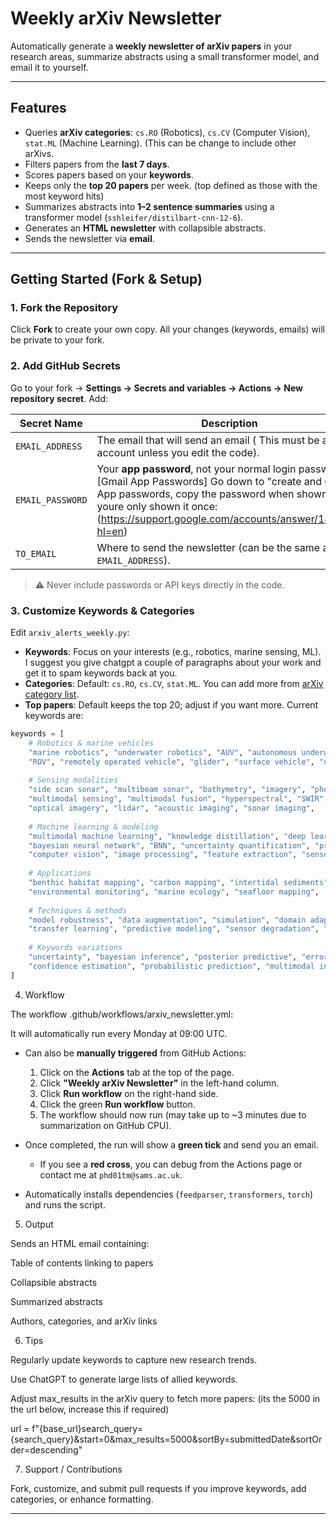 
# Weekly arXiv Newsletter

Automatically generate a **weekly newsletter of arXiv papers** in your research areas, summarize abstracts using a small transformer model, and email it to yourself. 

---

## Features

- Queries **arXiv categories**: `cs.RO` (Robotics), `cs.CV` (Computer Vision), `stat.ML` (Machine Learning). (This can be change to include other arXivs.  
- Filters papers from the **last 7 days**.  
- Scores papers based on your **keywords**.  
- Keeps only the **top 20 papers** per week. (top defined as those with the most keyword hits)  
- Summarizes abstracts into **1–2 sentence summaries** using a transformer model (`sshleifer/distilbart-cnn-12-6`).  
- Generates an **HTML newsletter** with collapsible abstracts.  
- Sends the newsletter via **email**.

---

## Getting Started (Fork & Setup)

### 1. Fork the Repository

Click **Fork** to create your own copy. All your changes (keywords, emails) will be private to your fork.

### 2. Add GitHub Secrets

Go to your fork → **Settings → Secrets and variables → Actions → New repository secret**. Add:

| Secret Name       | Description |
|------------------|------------|
| `EMAIL_ADDRESS`   | The email that will send an email ( This must be a gmail account unless you edit the code). |
| `EMAIL_PASSWORD`  | Your **app password**, not your normal login password. [Gmail App Passwords] Go down to "create and use App passwords, copy the password when shown as youre only shown it once: (https://support.google.com/accounts/answer/185833?hl=en) |
| `TO_EMAIL`        | Where to send the newsletter (can be the same as `EMAIL_ADDRESS`). |

> ⚠️ Never include passwords or API keys directly in the code.

### 3. Customize Keywords & Categories

Edit `arxiv_alerts_weekly.py`:

- **Keywords**: Focus on your interests (e.g., robotics, marine sensing, ML). I suggest you give chatgpt a couple of paragraphs about your work and get it to spam keywords back at you. 
- **Categories**: Default: `cs.RO`, `cs.CV`, `stat.ML`. You can add more from [arXiv category list](https://arxiv.org/category_taxonomy).  
- **Top papers**: Default keeps the top 20; adjust if you want more.
Current keywords are:
```python 
keywords = [
    # Robotics & marine vehicles
    "marine robotics", "underwater robotics", "AUV", "autonomous underwater vehicle",
    "ROV", "remotely operated vehicle", "glider", "surface vehicle", "drone",
    
    # Sensing modalities
    "side scan sonar", "multibeam sonar", "bathymetry", "imagery", "photogrammetry",
    "multimodal sensing", "multimodal fusion", "hyperspectral", "SWIR", "thermal imaging",
    "optical imagery", "lidar", "acoustic imaging", "sonar imaging",
    
    # Machine learning & modeling
    "multimodal machine learning", "knowledge distillation", "deep learning",
    "bayesian neural network", "BNN", "uncertainty quantification", "probabilistic model",
    "computer vision", "image processing", "feature extraction", "sensor fusion",
    
    # Applications
    "benthic habitat mapping", "carbon mapping", "intertidal sediments",
    "environmental monitoring", "marine ecology", "seafloor mapping",
    
    # Techniques & methods
    "model robustness", "data augmentation", "simulation", "domain adaptation",
    "transfer learning", "predictive modeling", "sensor degradation", "noise robustness",
    
    # Keywords variations
    "uncertainty", "bayesian inference", "posterior predictive", "error estimation",
    "confidence estimation", "probabilistic prediction", "multimodal integration"
]
```
4. Workflow

The workflow .github/workflows/arxiv_newsletter.yml:

It will automatically run every Monday at 09:00 UTC.  
- Can also be **manually triggered** from GitHub Actions:  
  1. Click on the **Actions** tab at the top of the page.  
  2. Click **"Weekly arXiv Newsletter"** in the left-hand column.  
  3. Click **Run workflow** on the right-hand side.  
  4. Click the green **Run workflow** button.  
  5. The workflow should now run (may take up to ~3 minutes due to summarization on GitHub CPU).  

- Once completed, the run will show a **green tick** and send you an email.  
  - If you see a **red cross**, you can debug from the Actions page or contact me at `phd01tm@sams.ac.uk`.  

- Automatically installs dependencies (`feedparser`, `transformers`, `torch`) and runs the script.

5. Output

Sends an HTML email containing:

Table of contents linking to papers

Collapsible abstracts

Summarized abstracts

Authors, categories, and arXiv links

6. Tips

Regularly update keywords to capture new research trends.

Use ChatGPT to generate large lists of allied keywords.

Adjust max_results in the arXiv query to fetch more papers:
(its the 5000 in the url below, increase this if required)

url = f"{base_url}search_query={search_query}&start=0&max_results=5000&sortBy=submittedDate&sortOrder=descending"

7. Support / Contributions

Fork, customize, and submit pull requests if you improve keywords, add categories, or enhance formatting.



---

